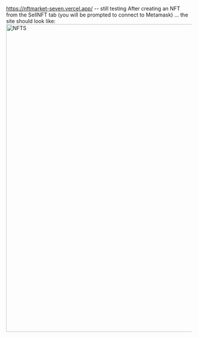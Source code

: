 https://nftmarket-seven.vercel.app/ -- still testing
After creating an NFT from the SellNFT tab (you will be prompted to connect to Metamask) ... the site should look like:
<img width="833" alt="NFTS" src="https://user-images.githubusercontent.com/41661782/161404032-5302df27-5f30-4ed8-8000-c7d15a099e0f.png">

